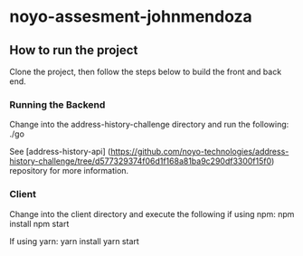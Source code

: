 # noyo-assesment-johnmendoza

## How to run the project
Clone the project, then follow the steps below to build the front and back end.

### Running the Backend
Change into the address-history-challenge directory and run the following:
  ./go
  
See [address-history-api] (https://github.com/noyo-technologies/address-history-challenge/tree/d577329374f06d1f168a81ba9c290df3300f15f0) repository for more information.

### Client
Change into the client directory and execute the following if using npm:
  npm install
  npm start
 
If using yarn:
  yarn install
  yarn start